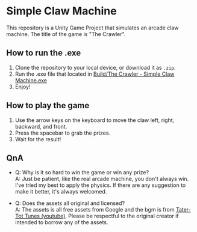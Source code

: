 # Simple Claw Machine
This repository is a Unity Game Project that simulates an arcade claw machine. The title of the game is "The Crawler".

## How to run the .exe
1. Clone the repository to your local device, or download it as `.zip`.
2. Run the .exe file that located in [Build/The Crawler - Simple Claw Machine.exe](https://github.com/GalsCressendo/Simple_Claw_Machine/blob/master/Build/The%20Crawler%20-%20Simple%20claw%20machine.exe)
3. Enjoy!

## How to play the game
1. Use the arrow keys on the keyboard to move the claw left, right, backward, and front.
2. Press the spacebar to grab the prizes.
3. Wait for the result!

## QnA
- Q: Why is it so hard to win the game or win any prize?\
A: Just be patient, like the real arcade machine, you don't always win. I've tried my best to apply the physics. If there are any suggestion to make it better, it's always welcomed.

- Q: Does the assets all original and licensed?\
A: The assets is all free assets from Google and the bgm is from [Tater-Tot Tunes (youtube)](https://www.youtube.com/watch?v=m5_-ErE-U0o&ab_channel=Tater-TotTunes). Please be respectful to the original creator if intended to borrow any of the assets.
